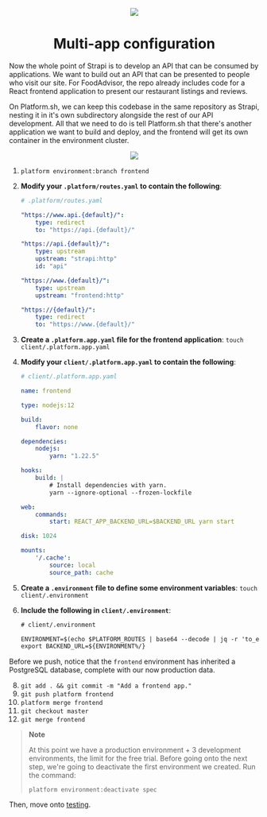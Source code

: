 <p align="center">
  <a href="https://platform.sh/marketplace/strapi/">
    <img src="https://platform.sh/images/spots/tech/add-apps.svg" />
  </a>

  <h1 align="center">Multi-app configuration</h1>
</p>

Now the whole point of Strapi is to develop an API that can be consumed by applications. We want to build out an API that can be presented to people who visit our site. For FoodAdvisor, the repo already includes code for a React frontend application to present our restaurant listings and reviews. 

On Platform.sh, we can keep this codebase in the same repository as Strapi, nesting it in it's own subdirectory alongside the rest of our API development. All that we need to do is tell Platform.sh that there's another application we want to build and deploy, and the frontend will get its own container in the environment cluster. 

<p align="center">
    <img src="https://docs.platform.sh/images/config-diagrams/multiple-applications.png" />
</p>

1. `platform environment:branch frontend`
2. **Modify your `.platform/routes.yaml` to contain the following**:

    ```yaml
    # .platform/routes.yaml
    
    "https://www.api.{default}/":
        type: redirect
        to: "https://api.{default}/"

    "https://api.{default}/":
        type: upstream
        upstream: "strapi:http"
        id: "api"

    "https://www.{default}/":
        type: upstream
        upstream: "frontend:http"

    "https://{default}/":
        type: redirect
        to: "https://www.{default}/"
    ```
    
4. **Create a `.platform.app.yaml` file for the frontend application**: `touch client/.platform.app.yaml`
5. **Modify your `client/.platform.app.yaml` to contain the following**:

    ```yaml
    # client/.platform.app.yaml

    name: frontend

    type: nodejs:12

    build:
        flavor: none

    dependencies:
        nodejs:
            yarn: "1.22.5"

    hooks:
        build: |
            # Install dependencies with yarn.
            yarn --ignore-optional --frozen-lockfile

    web:
        commands: 
            start: REACT_APP_BACKEND_URL=$BACKEND_URL yarn start

    disk: 1024

    mounts:
        '/.cache':
            source: local
            source_path: cache
    ```

6. **Create a `.environment` file to define some environment variables**: `touch client/.environment`
7. **Include the following in `client/.environment`**:

    ```txt
    # client/.environment
    
    ENVIRONMENT=$(echo $PLATFORM_ROUTES | base64 --decode | jq -r 'to_entries[] | select(.value.id == "api") | .key')
    export BACKEND_URL=${ENVIRONMENT%/}
    ```
    
Before we push, notice that the `frontend` environment has inherited a PostgreSQL database, complete with our now production data.

8. `git add . && git commit -m "Add a frontend app."`
9. `git push platform frontend`
10. `platform merge frontend`
11. `git checkout master`
12. `git merge frontend`

> **Note**
> 
> At this point we have a production environment + 3 development environments, the limit for the free trial. Before going onto the next step, we're going to deactivate the first environment we created. Run the command:
>
> ```
> platform environment:deactivate spec
> ```

Then, move onto [testing](06-testing.md).
